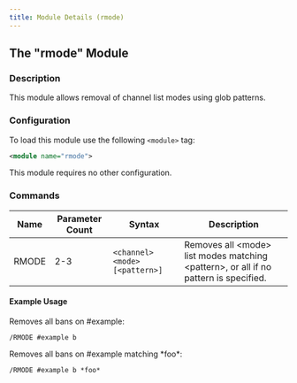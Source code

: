 ```yaml
---
title: Module Details (rmode)
---
```


## The "rmode" Module

### Description

This module allows removal of channel list modes using glob patterns.

### Configuration

To load this module use the following `<module>` tag:

```xml
<module name="rmode">
```

This module requires no other configuration.

### Commands

Name  | Parameter Count | Syntax                         | Description
----- | --------------- | ------------------------------ | -----------
RMODE | 2-3             | `<channel> <mode> [<pattern>]` | Removes all &lt;mode&gt; list modes matching &lt;pattern&gt;, or all if no pattern is specified.

#### Example Usage

Removes all bans on #example:

```plaintext
/RMODE #example b
```

Removes all bans on #example matching \*foo\*:

```plaintext
/RMODE #example b *foo*
```
